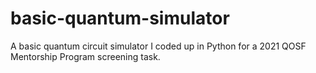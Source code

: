 # basic-quantum-simulator
A basic quantum circuit simulator I coded up in Python for a 2021 QOSF Mentorship Program screening task. 
